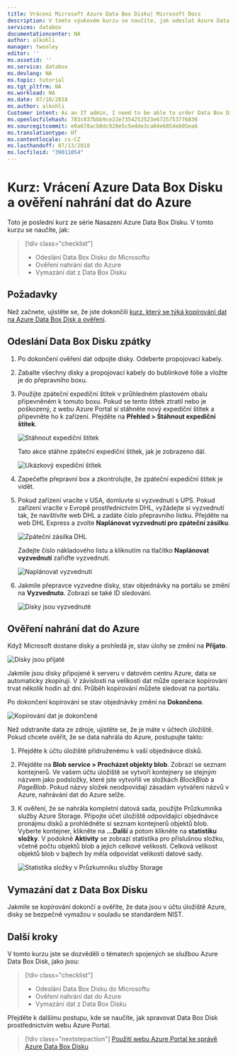 ```yaml
---
title: Vrácení Microsoft Azure Data Box Disku| Microsoft Docs
description: V tomto výukovém kurzu se naučíte, jak odeslat Azure Data Box Disk zpátky do Microsoftu
services: databox
documentationcenter: NA
author: alkohli
manager: twooley
editor: ''
ms.assetid: ''
ms.service: databox
ms.devlang: NA
ms.topic: tutorial
ms.tgt_pltfrm: NA
ms.workload: NA
ms.date: 07/10/2018
ms.author: alkohli
Customer intent: As an IT admin, I need to be able to order Data Box Disk to upload on-premises data from my server onto Azure.
ms.openlocfilehash: 783c837bbb9ce22e7354252523e6725753776836
ms.sourcegitcommit: e0a678acb0dc928e5c5edde3ca04e6854eb05ea6
ms.translationtype: HT
ms.contentlocale: cs-CZ
ms.lasthandoff: 07/13/2018
ms.locfileid: "39011054"
---
```

# <a name="tutorial-return-azure-data-box-disk-and-verify-data-upload-to-azure"></a>Kurz: Vrácení Azure Data Box Disku a ověření nahrání dat do Azure

Toto je poslední kurz ze série Nasazení Azure Data Box Disku. V tomto kurzu se naučíte, jak:

> [!div class="checklist"]
> * Odeslání Data Box Disku do Microsoftu
> * Ověření nahrání dat do Azure
> * Vymazání dat z Data Box Disku

## <a name="prerequisites"></a>Požadavky

Než začnete, ujistěte se, že jste dokončili [kurz, který se týká kopírování dat na Azure Data Box Disk a ověření](data-box-disk-deploy-copy-data.md).

## <a name="ship-data-box-disk-back"></a>Odeslání Data Box Disku zpátky

1. Po dokončení ověření dat odpojte disky. Odeberte propojovací kabely.
2. Zabalte všechny disky a propojovací kabely do bublinkové fólie a vložte je do přepravního boxu.
3. Použijte zpáteční expediční štítek v průhledném plastovém obalu připevněném k tomuto boxu. Pokud se tento štítek ztratil nebo je poškozený, z webu Azure Portal si stáhněte nový expediční štítek a připevněte ho k zařízení. Přejděte na **Přehled > Stáhnout expediční štítek**. 

    ![Stáhnout expediční štítek](media/data-box-disk-deploy-picked-up/download-shipping-label.png)

    Tato akce stáhne zpáteční expediční štítek, jak je zobrazeno dál.

    ![Ukázkový expediční štítek](media/data-box-disk-deploy-picked-up/exmple-shipping-label.png)

4. Zapečeťte přepravní box a zkontrolujte, že zpáteční expediční štítek je vidět.
5. Pokud zařízení vracíte v USA, domluvte si vyzvednutí s UPS. Pokud zařízení vracíte v Evropě prostřednictvím DHL, vyžádejte si vyzvednutí tak, že navštívíte web DHL a zadáte číslo přepravního lístku. Přejděte na web DHL Express a zvolte **Naplánovat vyzvednutí pro zpáteční zásilku**.

    ![Zpáteční zásilka DHL](media/data-box-disk-deploy-picked-up/dhl-ship-1.png)
    
    Zadejte číslo nákladového listu a kliknutím na tlačítko **Naplánovat vyzvednutí** zařiďte vyzvednutí.

      ![Naplánovat vyzvednutí](media/data-box-disk-deploy-picked-up/dhl-ship-2.png)

7. Jakmile přepravce vyzvedne disky, stav objednávky na portálu se změní na **Vyzvednuto**. Zobrazí se také ID sledování.

    ![Disky jsou vyzvednuté](media/data-box-disk-deploy-picked-up/data-box-portal-pickedup.png)

## <a name="verify-data-upload-to-azure"></a>Ověření nahrání dat do Azure

Když Microsoft dostane disky a prohledá je, stav úlohy se změní na **Přijato**. 

![Disky jsou přijaté](media/data-box-disk-deploy-picked-up/data-box-portal-received.png)

Jakmile jsou disky připojené k serveru v datovém centru Azure, data se automaticky zkopírují. V závislosti na velikosti dat může operace kopírování trvat několik hodin až dní. Průběh kopírování můžete sledovat na portálu.

Po dokončení kopírování se stav objednávky změní na **Dokončeno**.

![Kopírování dat je dokončené](media/data-box-disk-deploy-picked-up/data-box-portal-completed.png)

Než odstraníte data ze zdroje, ujistěte se, že je máte v účtech úložiště. Pokud chcete ověřit, že se data nahrála do Azure, postupujte takto:

1. Přejděte k účtu úložiště přidruženému k vaší objednávce disků.
2. Přejděte na **Blob service > Procházet objekty blob**. Zobrazí se seznam kontejnerů. Ve vašem účtu úložiště se vytvoří kontejnery se stejným názvem jako podsložky, které jste vytvořili ve složkách *BlockBlob* a *PageBlob*.
    Pokud názvy složek neodpovídají zásadám vytváření názvů v Azure, nahrávání dat do Azure selže.

4. K ověření, že se nahrála kompletní datová sada, použijte Průzkumníka služby Azure Storage. Připojte účet úložiště odpovídající objednávce pronájmu disků a prohlédněte si seznam kontejnerů objektů blob. Vyberte kontejner, klikněte na **…Další** a potom klikněte na **statistiku složky**. V podokně **Aktivity** se zobrazí statistika pro příslušnou složku, včetně počtu objektů blob a jejich celkové velikosti. Celková velikost objektů blob v bajtech by měla odpovídat velikosti datové sady.

    ![Statistika složky v Průzkumníku služby Storage](media/data-box-disk-deploy-picked-up/folder-statistics-storage-explorer.png)

## <a name="erasure-of-data-from-data-box-disk"></a>Vymazání dat z Data Box Disku

Jakmile se kopírování dokončí a ověříte, že data jsou v účtu úložiště Azure, disky se bezpečně vymažou v souladu se standardem NIST. 

## <a name="next-steps"></a>Další kroky

V tomto kurzu jste se dozvěděli o tématech spojených se službou Azure Data Box Disk, jako jsou:

> [!div class="checklist"]
> * Odeslání Data Box Disku do Microsoftu
> * Ověření nahrání dat do Azure
> * Vymazání dat z Data Box Disku


Přejděte k dalšímu postupu, kde se naučíte, jak spravovat Data Box Disk prostřednictvím webu Azure Portal.

> [!div class="nextstepaction"]
> [Použití webu Azure Portal ke správě Azure Data Box Disku](./data-box-portal-ui-admin.md)


